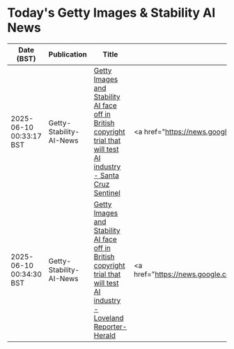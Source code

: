 # Today's Getty Images & Stability AI News

| Date (BST) | Publication | Title | Summary |
|------------|-------------|-------|---------|
| 2025-06-10 00:33:17 BST | Getty-Stability-AI-News | [Getty Images and Stability AI face off in British copyright trial that will test AI industry - Santa Cruz Sentinel](https://news.google.com/rss/articles/CBMihgFBVV95cUxQRmRvSGJWY29SeFlEaGkxcEFEZTZEelI1UEpSbGVjN1JiRnNPbWpLbVNGUjdCcFFnWWxzV1BiMVQwSjNrcklpczFPQThhc09FMlRFNnk3ZFVQeUNnSTRNNmwyT2REdkIxazlMcWRGbHlXTWlpcmpxSjBkSmFIMTJvX1kwalJsdw?oc=5) | <a href="https://news.google.com/rss/articles/CBMihgFBVV95cUxQRmRvSGJWY29SeFlEaGkxcEFEZTZEelI1UEpSbGVjN1JiRnNPbWpLbVNGUjdCcFFnWWxzV1BiMVQwSjNrcklpczFPQThhc09FMlRFNnk3ZFVQeUNnSTRNNmwyT2REdkIxazlMcWRGbH... |
| 2025-06-10 00:34:30 BST | Getty-Stability-AI-News | [Getty Images and Stability AI face off in British copyright trial that will test AI industry - Loveland Reporter-Herald](https://news.google.com/rss/articles/CBMiggFBVV95cUxQejZqM19JWVVENTR0YVFEcmtSVnBBRkFSblhkMG9kUV94SW90MzFQMlFwVFNGWHlZTEhPSFdTNzVtZjRuajBmZ18wVmRHdm9mdHdNVWVqeDJpM21iUnpmR0hZTFp3dkI5M1dsTVdhbFFHdnVKSFFaV2ttdm9VQ0l3TXVB?oc=5) | <a href="https://news.google.com/rss/articles/CBMiggFBVV95cUxQejZqM19JWVVENTR0YVFEcmtSVnBBRkFSblhkMG9kUV94SW90MzFQMlFwVFNGWHlZTEhPSFdTNzVtZjRuajBmZ18wVmRHdm9mdHdNVWVqeDJpM21iUnpmR0hZTFp3dkI5M1dsTVdhbF... |

